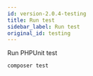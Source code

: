 ```yaml
---
id: version-2.0.4-testing
title: Run test
sidebar_label: Run test
original_id: testing
---
```


Run PHPUnit test 

```sh
composer test
```